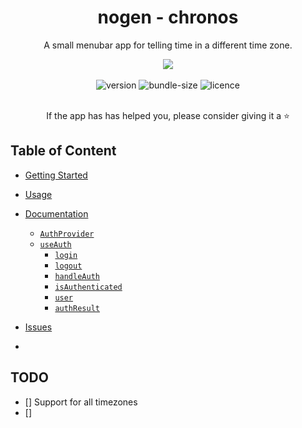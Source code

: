 <div align="center">
  <h1>nogen - chronos</h1>
  <p>A small menubar app for telling time in a different time zone.</p>
  <img src="https://i.imgur.com/GVgY6Xc.png"/>
  <br />
  <br />
  <img alt="version" src="https://flat.badgen.net/npm/v/react-auth-hook" />
  <img alt="bundle-size" src="https://flat.badgen.net/bundlephobia/min/react-auth-hook?color=cyan" />
  <img alt="licence" src="https://flat.badgen.net/npm/license/react-auth-hook" />
  <br />
  <br />
  <p>If the app has has helped you, please consider giving it a ⭐️</p>
</div>

## Table of Content

- [Getting Started](#getting-started)
- [Usage](#usage)
- [Documentation](#documentation)
  - [`AuthProvider`](#authprovider)
  - [`useAuth`](#useauth)
    - [`login`](#login)
    - [`logout`](#logout)
    - [`handleAuth`](#handleauth)
    - [`isAuthenticated`](#isauthenticated)
    - [`user`](#user)
    - [`authResult`](#authresult)
- [Issues](#issues)

-

## TODO

- [] Support for all timezones
- []
